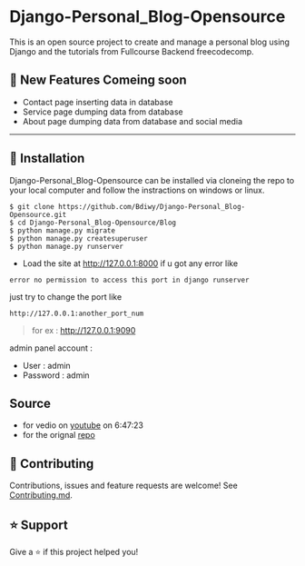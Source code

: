# Django-Personal_Blog-Opensource
 This is an open source project to create and manage a personal blog using Django and the tutorials from Fullcourse Backend freecodecomp. 

## 🚀 New Features Comeing soon 

- Contact page inserting data in database
- Service page dumping data from database
- About page dumping data from database and social media 

----

## 📖 Installation
Django-Personal_Blog-Opensource
can be installed via cloneing the repo to your local computer and follow the instractions on windows or linux.
```
$ git clone https://github.com/Bdiwy/Django-Personal_Blog-Opensource.git
$ cd Django-Personal_Blog-Opensource/Blog
$ python manage.py migrate
$ python manage.py createsuperuser
$ python manage.py runserver
```
- Load the site at http://127.0.0.1:8000
 if u got any error like 
``` 
error no permission to access this port in django runserver
```

just try to change the port like 
``` 
http://127.0.0.1:another_port_num
```
>for ex : http://127.0.0.1:9090


admin panel account :
- User : admin
- Password : admin

## Source
- for vedio on [youtube](https://www.youtube.com/watch?v=jBzwzrDvZ18&t=24495s&ab_channel=freeCodeCamp.org) on 6:47:23
- for the orignal [repo]( https://github.com/tomitokko/django-blog)

## 🤝 Contributing

Contributions, issues and feature requests are welcome! See [Contributing.md](https://github.com/Bdiwy/Django-Personal_Blog-Opensource/blob/main/Contributing.md).

## ⭐️ Support

Give a ⭐️  if this project helped you!
